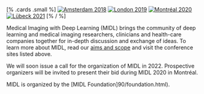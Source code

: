 [% .cards .small %]
[![Amsterdam 2018](/images/card-small-2018.png)](https://2018.midl.io)
[![London 2019](/images/card-small-2019.png)](https://2019.midl.io)
[![Montréal 2020](/images/card-small-2020.png)](https://2020.midl.io)
[![Lübeck 2021](/images/card-small-2021.png)](https://2021.midl.io)
[% / %]

Medical Imaging with Deep Learning (MIDL) brings the community of deep learning and medical imaging researchers, clinicians and health-care companies together for in-depth discussion and exchange of ideas. To learn more about MIDL, read our [aims and scope](/aims-and-scope.html) and visit the conference sites listed above.

We will soon issue a call for the organization of MIDL in 2022. Prospective organizers will be invited to present their bid during MIDL 2020 in Montréal.

MIDL is organized by the [MIDL Foundation]90/foundation.html).
